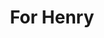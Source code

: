 ---
pid: NS17
title: For Henry
location_transcription: Outside the Vigilance Committee (Where??)
zipcode: '19122'
outside_phl: 
neighborhood: Yorktown,Old Kensington,Jinogi
age: '28'
age_range: 20-29
instagram: 
image_file_name: NS_17.jpg
proposal_transcription: |-
  This is the size of the Box that Henry Brown used to ship himself to to Philly from VA to escape slavery

  2' x 2'8// x 3'
topic: African Americans,History,Philadelphia,Freedom,Race Ethnicity
topic_summary: 0, 0, 0, 0, 0
type: Sculpture Statue
keywords_other: slavery, Henry Brown, Vigilance Committee
credit: 
image_labels: 
twitter: 
facebook: 
permalink: "/monuments/ns17/"
layout: item-page
---